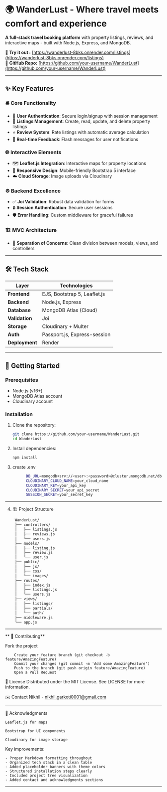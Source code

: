 # 🌍 WanderLust - Where travel meets comfort and experience
 

**A full-stack travel booking platform** with property listings, reviews, and interactive maps - built with Node.js, Express, and MongoDB.

🔗 **Try it out :** [https://wanderlust-8bks.onrender.com/listings](https://wanderlust-8bks.onrender.com/listings)  
📌 **GitHub Repo:** [https://github.com/your-username/WanderLust](https://github.com/your-username/WanderLust)  

---

## ✨ Key Features

### 🛎️ Core Functionality
- 🔐 **User Authentication**: Secure login/signup with session management
- 🏡 **Listings Management**: Create, read, update, and delete property listings
- ⭐ **Review System**: Rate listings with automatic average calculation
- 💬 **Real-time Feedback**: Flash messages for user notifications

### 🌐 Interactive Elements
- 🗺️ **Leaflet.js Integration**: Interactive maps for property locations
- 📱 **Responsive Design**: Mobile-friendly Bootstrap 5 interface
- ☁️ **Cloud Storage**: Image uploads via Cloudinary

### ⚙️ Backend Excellence
- ✅ **Joi Validation**: Robust data validation for forms
- 🔒 **Session Authentication**: Secure user sessions
- 🛡️ **Error Handling**: Custom middleware for graceful failures

### 🏗️ MVC Architecture
- 🧩 **Separation of Concerns**: Clean division between models, views, and controllers

---

## 🛠 Tech Stack

| Layer          | Technologies                          |
|----------------|---------------------------------------|
| **Frontend**   | EJS, Bootstrap 5, Leaflet.js          |
| **Backend**    | Node.js, Express                      |
| **Database**   | MongoDB Atlas (Cloud)                 |
| **Validation** | Joi                                   |
| **Storage**    | Cloudinary + Multer                   |
| **Auth**       | Passport.js, Express-session          |
| **Deployment** | Render                                |

---

## 🚀 Getting Started

### Prerequisites
- Node.js (v16+)
- MongoDB Atlas account
- Cloudinary account

### Installation
1. Clone the repository:
   ```bash
   git clone https://github.com/your-username/WanderLust.git
   cd WanderLust

2. Install dependencies:

      ```bash
   npm install

  3. create .env
      ```bash
            DB_URL=mongodb+srv://<user>:<password>@cluster.mongodb.net/dbname
            CLOUDINARY_CLOUD_NAME=your_cloud_name
            CLOUDINARY_KEY=your_api_key
            CLOUDINARY_SECRET=your_api_secret
            SESSION_SECRET=your_secret_key  

---  
  
 4.  🏗️ Project Structure

  
       ```bash
        WanderLust/
        ├── controllers/
        │   ├── listings.js
        │   ├── reviews.js
        │   └── users.js
        ├── models/
        │   ├── listing.js
        │   ├── review.js
        │   └── user.js
        ├── public/
        │   ├── js/
        │   ├── css/
        │   └── images/
        ├── routes/
        │   ├── index.js
        │   ├── listings.js
        │   └── users.js
        ├── views/
        │   ├── listings/
        │   ├── partials/
        │   └── auth/
        ├── middleware.js
        └── app.js
  
---
  
  
 **  🤝 Contributing**

  Fork the project
        
        Create your feature branch (git checkout -b feature/AmazingFeature)
        Commit your changes (git commit -m 'Add some AmazingFeature')
        Push to the branch (git push origin feature/AmazingFeature)
        Open a Pull Request
  
  📜 License
  Distributed under the MIT License. See LICENSE for more information.
  
  ✉️ Contact
    Nikhil - nikhil.garkoti0001@gmail.com 

---    
  
  🙌 Acknowledgments
  
    Leaflet.js for maps
    
    Bootstrap for UI components
    
    Cloudinary for image storage
  
  
  Key improvements:
  
    - Proper Markdown formatting throughout
    - Organized tech stack in a clean table
    - Added placeholder banners with theme colors
    - Structured installation steps clearly
    - Included project tree visualization
    - Added contact and acknowledgments sections

---    
  
